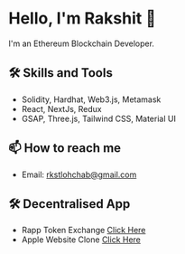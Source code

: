 # Hello, I'm Rakshit 👋

I'm an Ethereum Blockchain Developer.

## 🛠️ Skills and Tools

- Solidity, Hardhat, Web3.js, Metamask
- React, NextJs, Redux
- GSAP, Three.js, Tailwind CSS, Material UI


## 📫 How to reach me

- Email: rkstlohchab@gmail.com

## 🛠️ Decentralised App

- Rapp Token Exchange [Click Here](https://soft-glade-2476.on.fleek.co/)
- Apple Website Clone [Click Here](https://appol.netlify.app/)
